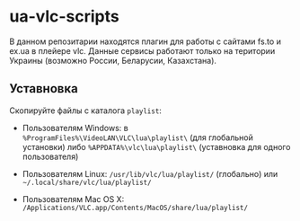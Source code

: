 ua-vlc-scripts
=========

В данном репозитарии находятся плагин для работы с сайтами fs.to и ex.ua
в плейере vlc. Данные сервисы работают только на територии Украины (возможно
России, Беларусии, Казахстана).

Уставновка
----------

Скопируйте файлы с каталога `playlist`:

* Пользователям Windows: в `%ProgramFiles%\VideoLAN\VLC\lua\playlist\`
(для глобальной установки) либо `%APPDATA%\vlc\lua\playlist\`
(уставновка для одного пользователя)

* Пользователям Linux:  `/usr/lib/vlc/lua/playlist/` (глобально) или 
`~/.local/share/vlc/lua/playlist/`

* Пользователям Mac OS X: `/Applications/VLC.app/Contents/MacOS/share/lua/playlist/`

